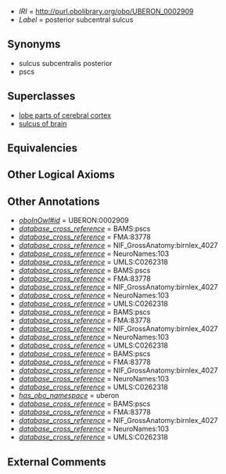  * *IRI* = http://purl.obolibrary.org/obo/UBERON_0002909
 * *Label* = posterior subcentral sulcus

## Synonyms

 * sulcus subcentralis posterior
 * pscs

## Superclasses

 * [lobe parts of cerebral cortex](../../UBERON/22/UBERON_0003022.md)
 * [sulcus of brain](../../UBERON/18/UBERON_0013118.md)

## Equivalencies


## Other Logical Axioms


## Other Annotations

 * *[oboInOwl#id](../../id/oboInOwl#id.md)* = UBERON:0002909
 * *[database_cross_reference](../../ef/oboInOwl#hasDbXref.md)* = BAMS:pscs
 * *[database_cross_reference](../../ef/oboInOwl#hasDbXref.md)* = FMA:83778
 * *[database_cross_reference](../../ef/oboInOwl#hasDbXref.md)* = NIF_GrossAnatomy:birnlex_4027
 * *[database_cross_reference](../../ef/oboInOwl#hasDbXref.md)* = NeuroNames:103
 * *[database_cross_reference](../../ef/oboInOwl#hasDbXref.md)* = UMLS:C0262318
 * *[database_cross_reference](../../ef/oboInOwl#hasDbXref.md)* = BAMS:pscs
 * *[database_cross_reference](../../ef/oboInOwl#hasDbXref.md)* = FMA:83778
 * *[database_cross_reference](../../ef/oboInOwl#hasDbXref.md)* = NIF_GrossAnatomy:birnlex_4027
 * *[database_cross_reference](../../ef/oboInOwl#hasDbXref.md)* = NeuroNames:103
 * *[database_cross_reference](../../ef/oboInOwl#hasDbXref.md)* = UMLS:C0262318
 * *[database_cross_reference](../../ef/oboInOwl#hasDbXref.md)* = BAMS:pscs
 * *[database_cross_reference](../../ef/oboInOwl#hasDbXref.md)* = FMA:83778
 * *[database_cross_reference](../../ef/oboInOwl#hasDbXref.md)* = NIF_GrossAnatomy:birnlex_4027
 * *[database_cross_reference](../../ef/oboInOwl#hasDbXref.md)* = NeuroNames:103
 * *[database_cross_reference](../../ef/oboInOwl#hasDbXref.md)* = UMLS:C0262318
 * *[database_cross_reference](../../ef/oboInOwl#hasDbXref.md)* = BAMS:pscs
 * *[database_cross_reference](../../ef/oboInOwl#hasDbXref.md)* = FMA:83778
 * *[database_cross_reference](../../ef/oboInOwl#hasDbXref.md)* = NIF_GrossAnatomy:birnlex_4027
 * *[database_cross_reference](../../ef/oboInOwl#hasDbXref.md)* = NeuroNames:103
 * *[database_cross_reference](../../ef/oboInOwl#hasDbXref.md)* = UMLS:C0262318
 * *[has_obo_namespace](../../ce/oboInOwl#hasOBONamespace.md)* = uberon
 * *[database_cross_reference](../../ef/oboInOwl#hasDbXref.md)* = BAMS:pscs
 * *[database_cross_reference](../../ef/oboInOwl#hasDbXref.md)* = FMA:83778
 * *[database_cross_reference](../../ef/oboInOwl#hasDbXref.md)* = NIF_GrossAnatomy:birnlex_4027
 * *[database_cross_reference](../../ef/oboInOwl#hasDbXref.md)* = NeuroNames:103
 * *[database_cross_reference](../../ef/oboInOwl#hasDbXref.md)* = UMLS:C0262318

## External Comments

